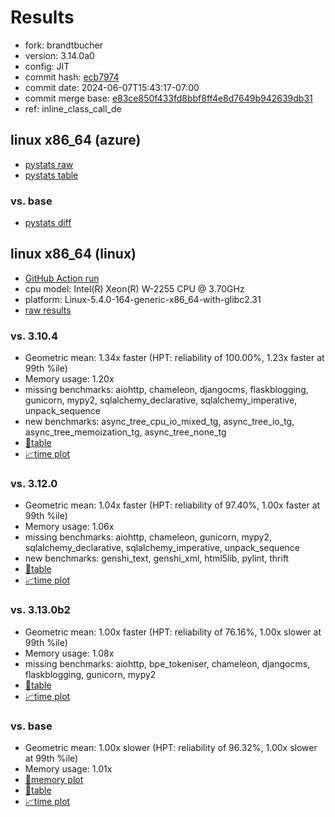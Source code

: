 # Results

- fork: brandtbucher
- version: 3.14.0a0
- config: JIT
- commit hash: [ecb7974](https://github.com/brandtbucher/cpython/commit/ecb7974)
- commit date: 2024-06-07T15:43:17-07:00
- commit merge base: [e83ce850f433fd8bbf8ff4e8d7649b942639db31](https://github.com/brandtbucher/cpython/commit/e83ce850f433fd8bbf8ff4e8d7649b942639db31)
- ref: inline_class_call_de

## linux x86_64 (azure)

- [pystats raw](bm-20240607-azure-x86_64-brandtbucher-inline_class_call_de-3.14.0a0-ecb7974-pystats.json)
- [pystats table](bm-20240607-azure-x86_64-brandtbucher-inline_class_call_de-3.14.0a0-ecb7974-pystats.md)

### vs. base

- [pystats diff](bm-20240607-azure-x86_64-brandtbucher-inline_class_call_de-3.14.0a0-ecb7974-pystats-vs-base.md)

## linux x86_64 (linux)

- [GitHub Action run](https://github.com/faster-cpython/benchmarking/actions/runs/9423966742)
- cpu model: Intel(R) Xeon(R) W-2255 CPU @ 3.70GHz
- platform: Linux-5.4.0-164-generic-x86_64-with-glibc2.31
- [raw results](bm-20240607-linux-x86_64-brandtbucher-inline_class_call_de-3.14.0a0-ecb7974.json)

### vs. 3.10.4

- Geometric mean: 1.34x faster (HPT: reliability of 100.00%, 1.23x faster at 99th %ile)
- Memory usage: 1.20x
- missing benchmarks: aiohttp, chameleon, djangocms, flaskblogging, gunicorn, mypy2, sqlalchemy_declarative, sqlalchemy_imperative, unpack_sequence
- new benchmarks: async_tree_cpu_io_mixed_tg, async_tree_io_tg, async_tree_memoization_tg, async_tree_none_tg
- [📄table](bm-20240607-linux-x86_64-brandtbucher-inline_class_call_de-3.14.0a0-ecb7974-vs-3.10.4.md)
- [📈time plot](bm-20240607-linux-x86_64-brandtbucher-inline_class_call_de-3.14.0a0-ecb7974-vs-3.10.4.svg)

### vs. 3.12.0

- Geometric mean: 1.04x faster (HPT: reliability of 97.40%, 1.00x faster at 99th %ile)
- Memory usage: 1.06x
- missing benchmarks: aiohttp, chameleon, gunicorn, mypy2, sqlalchemy_declarative, sqlalchemy_imperative, unpack_sequence
- new benchmarks: genshi_text, genshi_xml, html5lib, pylint, thrift
- [📄table](bm-20240607-linux-x86_64-brandtbucher-inline_class_call_de-3.14.0a0-ecb7974-vs-3.12.0.md)
- [📈time plot](bm-20240607-linux-x86_64-brandtbucher-inline_class_call_de-3.14.0a0-ecb7974-vs-3.12.0.svg)

### vs. 3.13.0b2

- Geometric mean: 1.00x faster (HPT: reliability of 76.16%, 1.00x slower at 99th %ile)
- Memory usage: 1.08x
- missing benchmarks: aiohttp, bpe_tokeniser, chameleon, djangocms, flaskblogging, gunicorn, mypy2
- [📄table](bm-20240607-linux-x86_64-brandtbucher-inline_class_call_de-3.14.0a0-ecb7974-vs-3.13.0b2.md)
- [📈time plot](bm-20240607-linux-x86_64-brandtbucher-inline_class_call_de-3.14.0a0-ecb7974-vs-3.13.0b2.svg)

### vs. base

- Geometric mean: 1.00x slower (HPT: reliability of 96.32%, 1.00x slower at 99th %ile)
- Memory usage: 1.01x
- [🧠memory plot](bm-20240607-linux-x86_64-brandtbucher-inline_class_call_de-3.14.0a0-ecb7974-vs-base-mem.svg)
- [📄table](bm-20240607-linux-x86_64-brandtbucher-inline_class_call_de-3.14.0a0-ecb7974-vs-base.md)
- [📈time plot](bm-20240607-linux-x86_64-brandtbucher-inline_class_call_de-3.14.0a0-ecb7974-vs-base.svg)


